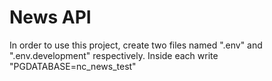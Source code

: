 # News API

In order to use this project, create two files named ".env" and ".env.development" respectively. Inside each write "PGDATABASE=nc_news_test"